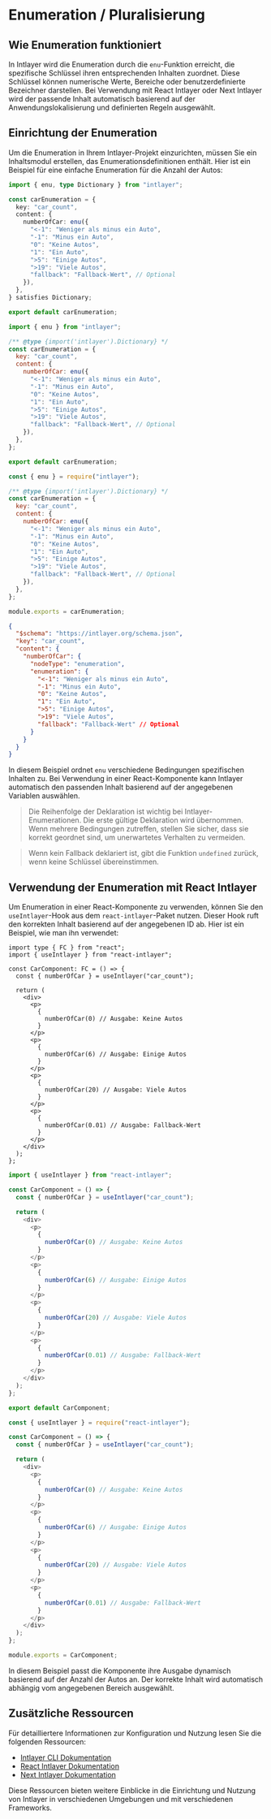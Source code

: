 # Enumeration / Pluralisierung

## Wie Enumeration funktioniert

In Intlayer wird die Enumeration durch die `enu`-Funktion erreicht, die spezifische Schlüssel ihren entsprechenden Inhalten zuordnet. Diese Schlüssel können numerische Werte, Bereiche oder benutzerdefinierte Bezeichner darstellen. Bei Verwendung mit React Intlayer oder Next Intlayer wird der passende Inhalt automatisch basierend auf der Anwendungslokalisierung und definierten Regeln ausgewählt.

## Einrichtung der Enumeration

Um die Enumeration in Ihrem Intlayer-Projekt einzurichten, müssen Sie ein Inhaltsmodul erstellen, das Enumerationsdefinitionen enthält. Hier ist ein Beispiel für eine einfache Enumeration für die Anzahl der Autos:

```typescript fileName="**/*.content.ts" contentDeclarationFormat="typescript"
import { enu, type Dictionary } from "intlayer";

const carEnumeration = {
  key: "car_count",
  content: {
    numberOfCar: enu({
      "<-1": "Weniger als minus ein Auto",
      "-1": "Minus ein Auto",
      "0": "Keine Autos",
      "1": "Ein Auto",
      ">5": "Einige Autos",
      ">19": "Viele Autos",
      "fallback": "Fallback-Wert", // Optional
    }),
  },
} satisfies Dictionary;

export default carEnumeration;
```

```javascript fileName="**/*.content.mjs" contentDeclarationFormat="esm"
import { enu } from "intlayer";

/** @type {import('intlayer').Dictionary} */
const carEnumeration = {
  key: "car_count",
  content: {
    numberOfCar: enu({
      "<-1": "Weniger als minus ein Auto",
      "-1": "Minus ein Auto",
      "0": "Keine Autos",
      "1": "Ein Auto",
      ">5": "Einige Autos",
      ">19": "Viele Autos",
      "fallback": "Fallback-Wert", // Optional
    }),
  },
};

export default carEnumeration;
```

```javascript fileName="**/*.content.cjs" contentDeclarationFormat="commonjs"
const { enu } = require("intlayer");

/** @type {import('intlayer').Dictionary} */
const carEnumeration = {
  key: "car_count",
  content: {
    numberOfCar: enu({
      "<-1": "Weniger als minus ein Auto",
      "-1": "Minus ein Auto",
      "0": "Keine Autos",
      "1": "Ein Auto",
      ">5": "Einige Autos",
      ">19": "Viele Autos",
      "fallback": "Fallback-Wert", // Optional
    }),
  },
};

module.exports = carEnumeration;
```

```json fileName="**/*.content.json" contentDeclarationFormat="json"
{
  "$schema": "https://intlayer.org/schema.json",
  "key": "car_count",
  "content": {
    "numberOfCar": {
      "nodeType": "enumeration",
      "enumeration": {
        "<-1": "Weniger als minus ein Auto",
        "-1": "Minus ein Auto",
        "0": "Keine Autos",
        "1": "Ein Auto",
        ">5": "Einige Autos",
        ">19": "Viele Autos",
        "fallback": "Fallback-Wert" // Optional
      }
    }
  }
}
```

In diesem Beispiel ordnet `enu` verschiedene Bedingungen spezifischen Inhalten zu. Bei Verwendung in einer React-Komponente kann Intlayer automatisch den passenden Inhalt basierend auf der angegebenen Variablen auswählen.

> Die Reihenfolge der Deklaration ist wichtig bei Intlayer-Enumerationen. Die erste gültige Deklaration wird übernommen. Wenn mehrere Bedingungen zutreffen, stellen Sie sicher, dass sie korrekt geordnet sind, um unerwartetes Verhalten zu vermeiden.

> Wenn kein Fallback deklariert ist, gibt die Funktion `undefined` zurück, wenn keine Schlüssel übereinstimmen.

## Verwendung der Enumeration mit React Intlayer

Um Enumeration in einer React-Komponente zu verwenden, können Sie den `useIntlayer`-Hook aus dem `react-intlayer`-Paket nutzen. Dieser Hook ruft den korrekten Inhalt basierend auf der angegebenen ID ab. Hier ist ein Beispiel, wie man ihn verwendet:

```tsx fileName="**/*.tsx" codeFormat="typescript"
import type { FC } from "react";
import { useIntlayer } from "react-intlayer";

const CarComponent: FC = () => {
  const { numberOfCar } = useIntlayer("car_count");

  return (
    <div>
      <p>
        {
          numberOfCar(0) // Ausgabe: Keine Autos
        }
      </p>
      <p>
        {
          numberOfCar(6) // Ausgabe: Einige Autos
        }
      </p>
      <p>
        {
          numberOfCar(20) // Ausgabe: Viele Autos
        }
      </p>
      <p>
        {
          numberOfCar(0.01) // Ausgabe: Fallback-Wert
        }
      </p>
    </div>
  );
};
```

```javascript fileName="**/*.mjx" codeFormat="esm"
import { useIntlayer } from "react-intlayer";

const CarComponent = () => {
  const { numberOfCar } = useIntlayer("car_count");

  return (
    <div>
      <p>
        {
          numberOfCar(0) // Ausgabe: Keine Autos
        }
      </p>
      <p>
        {
          numberOfCar(6) // Ausgabe: Einige Autos
        }
      </p>
      <p>
        {
          numberOfCar(20) // Ausgabe: Viele Autos
        }
      </p>
      <p>
        {
          numberOfCar(0.01) // Ausgabe: Fallback-Wert
        }
      </p>
    </div>
  );
};

export default CarComponent;
```

```javascript fileName="**/*.cjs" codeFormat="commonjs"
const { useIntlayer } = require("react-intlayer");

const CarComponent = () => {
  const { numberOfCar } = useIntlayer("car_count");

  return (
    <div>
      <p>
        {
          numberOfCar(0) // Ausgabe: Keine Autos
        }
      </p>
      <p>
        {
          numberOfCar(6) // Ausgabe: Einige Autos
        }
      </p>
      <p>
        {
          numberOfCar(20) // Ausgabe: Viele Autos
        }
      </p>
      <p>
        {
          numberOfCar(0.01) // Ausgabe: Fallback-Wert
        }
      </p>
    </div>
  );
};

module.exports = CarComponent;
```

In diesem Beispiel passt die Komponente ihre Ausgabe dynamisch basierend auf der Anzahl der Autos an. Der korrekte Inhalt wird automatisch abhängig vom angegebenen Bereich ausgewählt.

## Zusätzliche Ressourcen

Für detailliertere Informationen zur Konfiguration und Nutzung lesen Sie die folgenden Ressourcen:

- [Intlayer CLI Dokumentation](https://github.com/aymericzip/intlayer/blob/main/docs/de/intlayer_cli.md)
- [React Intlayer Dokumentation](https://github.com/aymericzip/intlayer/blob/main/docs/de/intlayer_with_create_react_app.md)
- [Next Intlayer Dokumentation](https://github.com/aymericzip/intlayer/blob/main/docs/de/intlayer_with_nextjs_15.md)

Diese Ressourcen bieten weitere Einblicke in die Einrichtung und Nutzung von Intlayer in verschiedenen Umgebungen und mit verschiedenen Frameworks.
